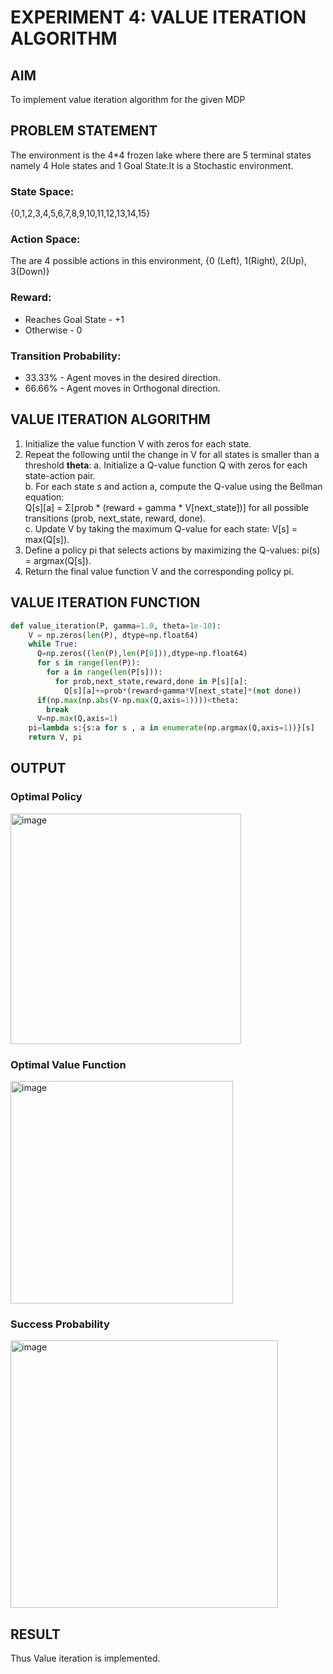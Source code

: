 # EXPERIMENT 4: VALUE ITERATION ALGORITHM

## AIM
To implement value iteration algorithm for the given MDP

## PROBLEM STATEMENT
The environment is the 4*4 frozen lake where there are 5 terminal states namely 4 Hole states and 1 Goal State.It is a Stochastic environment.
### State Space:
{0,1,2,3,4,5,6,7,8,9,10,11,12,13,14,15}
### Action Space:
The are 4 possible actions in this environment,
{0 (Left), 1(Right), 2(Up), 3(Down)}
### Reward:
* Reaches Goal State - +1
* Otherwise - 0
### Transition Probability:
* 33.33% - Agent moves in the desired direction.
* 66.66% - Agent moves in Orthogonal direction.
## VALUE ITERATION ALGORITHM
1. Initialize the value function V with zeros for each state.
2. Repeat the following until the change in V for all states is smaller than a threshold **theta**:
a. Initialize a Q-value function Q with zeros for each state-action pair.<br>
b. For each state s and action a, compute the Q-value using the Bellman equation: <br>
Q[s][a] = Σ[prob * (reward + gamma * V[next_state])] for all possible transitions (prob, next_state, reward, done).<br>
c. Update V by taking the maximum Q-value for each state: V[s] = max(Q[s]).<br>
3. Define a policy pi that selects actions by maximizing the Q-values: pi(s) = argmax(Q[s]).<br>
4. Return the final value function V and the corresponding policy pi.<br>

## VALUE ITERATION FUNCTION
```python
def value_iteration(P, gamma=1.0, theta=1e-10):
    V = np.zeros(len(P), dtype=np.float64)
    while True:
      Q=np.zeros((len(P),len(P[0])),dtype=np.float64)
      for s in range(len(P)):
        for a in range(len(P[s])):
          for prob,next_state,reward,done in P[s][a]:
            Q[s][a]+=prob*(reward+gamma*V[next_state]*(not done))
      if(np.max(np.abs(V-np.max(Q,axis=1))))<theta:
        break
      V=np.max(Q,axis=1)
    pi=lambda s:{s:a for s , a in enumerate(np.argmax(Q,axis=1))}[s]
    return V, pi
```
## OUTPUT
### Optimal Policy
<img width="369" alt="image" src="https://github.com/Shavedha/rl-value-iteration/assets/93427376/bdfb1757-0e17-4b45-8c07-5c60c94e8416">

### Optimal Value Function
<img width="356" alt="image" src="https://github.com/Shavedha/rl-value-iteration/assets/93427376/6876616a-69ac-461d-9708-e1b7fd7abb9c">

### Success Probability
<img width="428" alt="image" src="https://github.com/Shavedha/rl-value-iteration/assets/93427376/4ccab47a-e010-44e9-a91d-b0629558f4bd">

## RESULT
Thus Value iteration is implemented.
